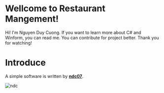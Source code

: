 # Wellcome to Restaurant Mangement!
Hi! I'm Nguyen Duy Cuong. If you want to learn more about C# and Winform, you can read me. You can contribute for project better. Thank you for watching!

# Introduce
A simple software is written by **[ndc07](https://github.com/ndc07)**.

![ndc](https://user-images.githubusercontent.com/34389409/44380263-84d16d00-a534-11e8-9b20-6a95daca5440.png)

